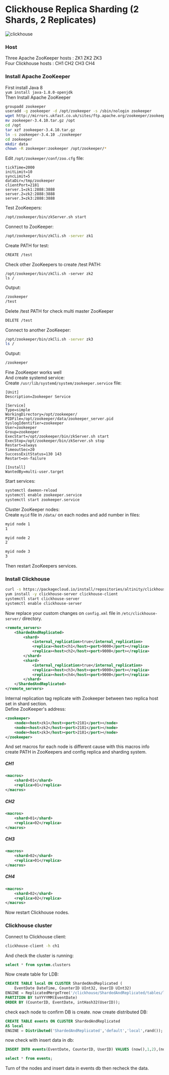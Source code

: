# Clickhouse Replica Sharding (2 Shards, 2 Replicates)  
![clickhouse](./Clickhouse.png)  
### Host  
Three Apache ZooKeeper hosts : ZK1 ZK2 ZK3  
Four Clickhouse hosts : CH1 CH2 CH3 CH4  
### Install Apache ZooKeeper  
First install Java 8  
```yum install java-1.8.0-openjdk```  
Then Install Apache ZooKeeper  
```bash
groupadd zookeeper
useradd -g zookeeper -d /opt/zookeeper -s /sbin/nologin zookeeper
wget http://mirrors.ukfast.co.uk/sites/ftp.apache.org/zookeeper/zookeeper-3.4.10/zookeeper-3.4.10.tar.gz
mv zookeeper-3.4.10.tar.gz /opt
cd /opt
tar xzf zookeeper-3.4.10.tar.gz
ln -s zookeeper-3.4.10 ./zookeeper
cd zookeeper
mkdir data
chown -R zookeeper:zookeeper /opt/zookeeper/*
```  
Edit ```/opt/zookeeper/conf/zoo.cfg``` file:  
```vim
tickTime=2000
initLimit=10
syncLimit=5
dataDir=/tmp/zookeeper
clientPort=2181
server.1=zk1:2888:3888
server.2=zk2:2888:3888
server.3=zk3:2888:3888
```  
Test ZooKeepers:  
```bash
/opt/zookeeper/bin/zkServer.sh start
```  
Connect to ZooKeeper:  
```bash
/opt/zookeeper/bin/zkCli.sh -server zk1
```  
Create PATH for test:  
```bash
CREATE /test
```  
Check other ZooKeepers to create /test PATH:  
```bsah
/opt/zookeeper/bin/zkCli.sh -server zk2
ls /
```
Output:  
```bash
/zookeeper
/test
```  
Delete /test PATH for check multi master ZooKeeper  
```bash
DELETE /test
```  
Connect to another ZooKeeper:  
```bash
/opt/zookeeper/bin/zkCli.sh -server zk3
ls /
```
Output:  
```bash
/zookeeper
```  
Fine ZooKeeper works well  
And create systemd service:  
Create ```/usr/lib/systemd/system/zookeeper.service``` file:  
```vim
[Unit]
Description=Zookeeper Service

[Service]
Type=simple
WorkingDirectory=/opt/zookeeper/
PIDFile=/opt/zookeeper/data/zookeeper_server.pid
SyslogIdentifier=zookeeper
User=zookeeper
Group=zookeeper
ExecStart=/opt/zookeeper/bin/zkServer.sh start
ExecStop=/opt/zookeeper/bin/zkServer.sh stop
Restart=always
TimeoutSec=20
SuccessExitStatus=130 143
Restart=on-failure

[Install]
WantedBy=multi-user.target
```  
Start services:  
```bash
systemctl daemon-reload
systemctl enable zookeeper.service
systemctl start zookeeper.service
```  
Cluster ZooKeeper nodes:  
Create ```myid``` file in ```/data/``` on each nodes and add number in files:  
```bash
myid node 1
1

myid node 2
2

myid node 3
3
```  
Then restart ZooKeepers services.  
### Install Clickhouse  
```bash
curl -s https://packagecloud.io/install/repositories/altinity/clickhouse/script.rpm.sh | sudo bash
yum install -y clickhouse-server clickhouse-client
systemctl start clickhouse-server
systemctl enable clickhouse-server
```  
Now replace your custom changes on ```config.xml``` file in ```/etc/clickhouse-server/``` directory.  
```xml
<remote_servers>
    <ShardedAndReplicated>
        <shard>
            <internal_replication>true</internal_replication>
            <replica><host>ch1</host><port>9000</port></replica>
            <replica><host>ch2</host><port>9000</port></replica>
        </shard>
        <shard>
            <internal_replication>true</internal_replication>
            <replica><host>ch3</host><port>9000</port></replica>
            <replica><host>ch4</host><port>9000</port></replica>
        </shard>
    </ShardedAndReplicated>
</remote_servers>
```  
Internal replication tag replicate with Zookeeper between two replica host set in shard section.  
Define ZooKeeper's address:  
```xml
<zookeeper>
    <node><host>zk1</host><port>2181</port></node>
    <node><host>zk2</host><port>2181</port></node>
    <node><host>zk3</host><port>2181</port></node>
</zookeeper>
```  
And set macros for each node is different cause with this macros info create PATH in ZooKeepers and config replica and sharding system.  
##### CH1
```xml
<macros>
    <shard>01</shard>
    <replica>01</replica>
</macros>
```  
##### CH2
```xml
<macros>
    <shard>01</shard>
    <replica>02</replica>
</macros>
```  
##### CH3
```xml
<macros>
    <shard>02</shard>
    <replica>01</replica>
</macros>
```  
##### CH4
```xml
<macros>
    <shard>02</shard>
    <replica>02</replica>
</macros>
```  
Now restart Clickhouse nodes.  
### Clickhouse cluster  
Connect to Clickhouse client:  
```bash
clickhouse-client -h ch1
```
And check the cluster is running:  
```sql
select * from system.clusters
```
Now create table for LDB:  
```sql
CREATE TABLE local ON CLUSTER ShardedAndReplicated (
    EventDate DateTime, CounterID UInt32, UserID UInt32)
ENGINE = ReplicatedMergeTree('/clickhouse/ShardedAndReplicated/tables/local/{shard}','{replica}')
PARTITION BY toYYYYMM(EventDate)
ORDER BY (CounterID, EventDate, intHash32(UserID));
```  
check each node to confirm DB is create.
now create distributed DB:  
```sql
CREATE TABLE events ON CLUSTER ShardedAndReplicated
AS local
ENGINE = Distributed('ShardedAndReplicated','default','local',rand());
```  
now check with insert data in db:  
```sql
INSERT INTO events(EventDate, CounterID, UserID) VALUES (now(),1,2),(now(),2,2);
```
```sql
select * from events;
```
Turn of the nodes and insert data in events db then recheck the data.

